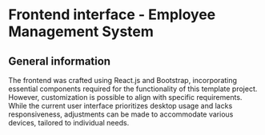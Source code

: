 # Frontend interface - Employee Management System

## General information

The frontend was crafted using React.js and Bootstrap, incorporating essential components required for the functionality of this template project. However, customization is possible to align with specific requirements. While the current user interface prioritizes desktop usage and lacks responsiveness, adjustments can be made to accommodate various devices, tailored to individual needs.